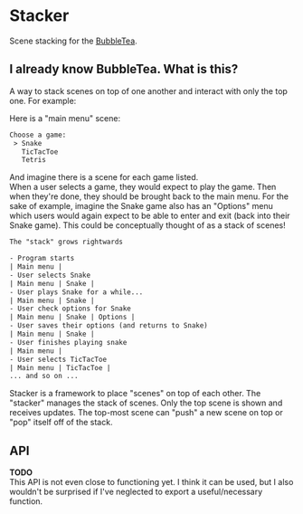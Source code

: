 # Stacker

Scene stacking for the [BubbleTea](https://github.com/charmbracelet/bubbletea).

## I already know BubbleTea. What is this?

A way to stack scenes on top of one another and interact with only the top one. For example:

Here is a "main menu" scene:

```txt
Choose a game:
 > Snake
   TicTacToe
   Tetris
````

And imagine there is a scene for each game listed.  
When a user selects a game, they would expect to play the game. Then when they're done,
they should be brought back to the main menu. For the sake of example, imagine the Snake game also
has an "Options" menu which users would again expect to be able to enter and exit (back into their
Snake game). This could be conceptually thought of as a stack of scenes!

```txt
The "stack" grows rightwards

- Program starts
| Main menu |
- User selects Snake
| Main menu | Snake |
- User plays Snake for a while...
| Main menu | Snake |
- User check options for Snake
| Main menu | Snake | Options |
- User saves their options (and returns to Snake)
| Main menu | Snake |
- User finishes playing snake
| Main menu |
- User selects TicTacToe
| Main menu | TicTacToe |
... and so on ...
```

Stacker is a framework to place "scenes" on top of each other. The "stacker" manages the stack
of scenes. Only the top scene is shown and receives updates. The top-most scene can "push" a new scene
on top or "pop" itself off of the stack.

## API

**TODO**  
This API is not even close to functioning yet. I think it can be used, but I also wouldn't be surprised
if I've neglected to export a useful/necessary function.
